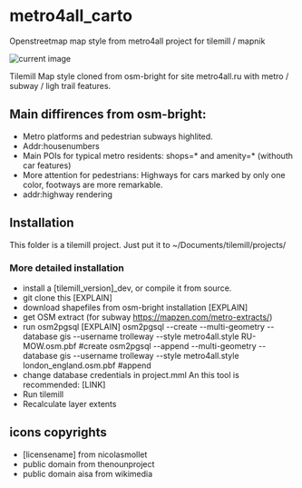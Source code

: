 metro4all_carto
===============

Openstreetmap map style from metro4all project for tilemill / mapnik

![current image](https://raw.github.com/nextgis/metro4all_cartostyle/master/metro4all_carto_latest_kurok.png)

Tilemill Map style cloned from osm-bright for site metro4all.ru with metro / subway / ligh trail features.

## Main diffirences from osm-bright:

 * Metro platforms and pedestrian subways highlited.
 * Addr:housenumbers
 * Main POIs for typical metro residents: shops=* and amenity=* (withouth car features)
 * More attention for pedestrians: Highways for cars marked by only one color, footways are more remarkable.
 * addr:highway rendering
  
## Installation

This folder is a tilemill project. Just put it to ~/Documents/tilemill/projects/

### More detailed installation

* install a [tilemill_version]_dev, or compile it from source.
* git clone this [EXPLAIN]
* download shapefiles from osm-bright installation [EXPLAIN]
* get OSM extract (for subway https://mapzen.com/metro-extracts/)
* run osm2pgsql [EXPLAIN]
	osm2pgsql --create --multi-geometry --database gis --username trolleway  --style metro4all.style RU-MOW.osm.pbf 		#create
	osm2pgsql --append --multi-geometry --database gis --username trolleway  --style metro4all.style london_england.osm.pbf		#append
* change database credentials in project.mml An this tool is recommended: [LINK]
* Run tilemill
* Recalculate layer extents
 

## icons copyrights
* [licensename] from nicolasmollet
* public domain from thenounproject
* public domain aisa from wikimedia
